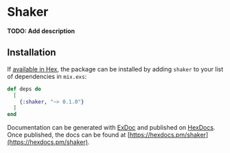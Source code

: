 # Shaker

**TODO: Add description**

## Installation

If [available in Hex](https://hex.pm/docs/publish), the package can be installed
by adding `shaker` to your list of dependencies in `mix.exs`:

```elixir
def deps do
  [
    {:shaker, "~> 0.1.0"}
  ]
end
```

Documentation can be generated with [ExDoc](https://github.com/elixir-lang/ex_doc)
and published on [HexDocs](https://hexdocs.pm). Once published, the docs can
be found at [https://hexdocs.pm/shaker](https://hexdocs.pm/shaker).

